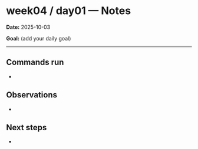 ﻿# week04 / day01 — Notes

**Date:** 2025-10-03

**Goal:** (add your daily goal)

---
## Commands run
- 

## Observations
- 

## Next steps
- 
